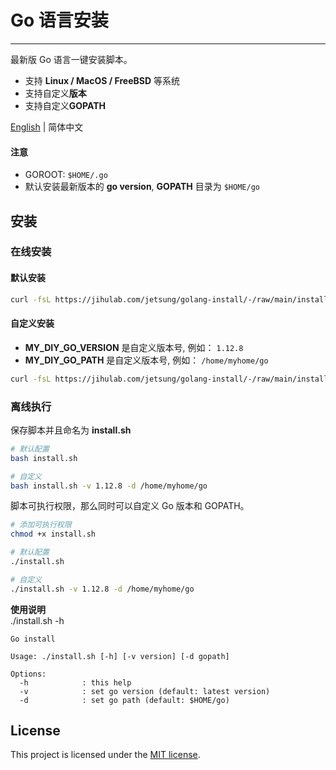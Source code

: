 # Go 语言安装
---

最新版 Go 语言一键安装脚本。 
- 支持 **Linux / MacOS / FreeBSD** 等系统
- 支持自定义**版本**
- 支持自定义**GOPATH**

[English](./README.md) | 简体中文

#### 注意
- GOROOT: `$HOME/.go`
- 默认安装最新版本的 **go version**, **GOPATH** 目录为 ```$HOME/go```

## 安装
### 在线安装
#### 默认安装
```sh
curl -fsL https://jihulab.com/jetsung/golang-install/-/raw/main/install.sh | bash
```

#### 自定义安装
- **MY_DIY_GO_VERSION** 是自定义版本号, 例如： ```1.12.8```
- **MY_DIY_GO_PATH** 是自定义版本号, 例如： ```/home/myhome/go```

```sh
curl -fsL https://jihulab.com/jetsung/golang-install/-/raw/main/install.sh | bash -s -- -v MY_DIY_GO_VERSION -d MY_DIY_GO_PATH
```

### 离线执行
保存脚本并且命名为 **install.sh**    

```sh
# 默认配置
bash install.sh

# 自定义    
bash install.sh -v 1.12.8 -d /home/myhome/go 
```
  
脚本可执行权限，那么同时可以自定义 Go 版本和 GOPATH。  
```sh
# 添加可执行权限
chmod +x install.sh   

# 默认配置
./install.sh

# 自定义
./install.sh -v 1.12.8 -d /home/myhome/go
```

**使用说明**    
./install.sh -h
```
Go install

Usage: ./install.sh [-h] [-v version] [-d gopath]

Options:
  -h            : this help
  -v            : set go version (default: latest version)
  -d            : set go path (default: $HOME/go)
```

## License

This project is licensed under the [MIT license](./LICENSE).